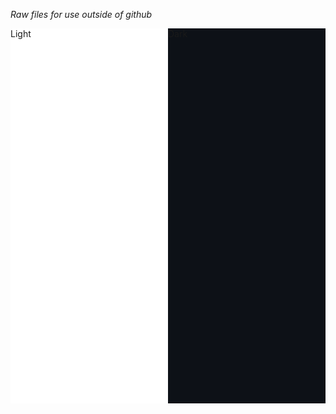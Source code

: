 *Raw files for use outside of github*

<div style="height: 600px; display: flex;">
  <div style="width: 50%; height: 600px; background-color: white;">
    Light
  </div>
  <div style="width: 50%; height: 600px; background-color: #0d1117;">
    Dark
  </div>
</div>

